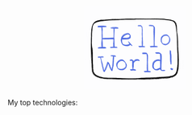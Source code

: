 <div align="center">
  <img src="./Images/hellogif.gif" width="40%" justifySelf="center" />
</div>

My top technologies: 

